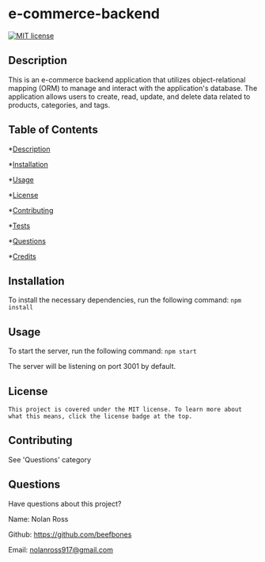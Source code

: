 # e-commerce-backend

  [![MIT license](https://img.shields.io/badge/License-MIT-blue.svg)](https://lbesson.mit-license.org/)

  ## Description
  This is an e-commerce backend application that utilizes object-relational mapping (ORM) to manage and interact with the application's database. The application allows users to create, read, update, and delete data related to products, categories, and tags.

  ## Table of Contents

  *[Description](#description)

  *[Installation](#installation)

  *[Usage](#usage)

  *[License](#license)

  *[Contributing](#contributing)

  *[Tests](#tests)

  *[Questions](#questions)

  *[Credits](credits)

  ## Installation
  To install the necessary dependencies, run the following command:
  `npm install`

  ## Usage
  To start the server, run the following command:
  `npm start`

  The server will be listening on port 3001 by default.

  ## License
    This project is covered under the MIT license. To learn more about what this means, click the license badge at the top.

  ## Contributing
  See 'Questions' category

  ## Questions
  Have questions about this project?

  Name: Nolan Ross

  Github: https://github.com/beefbones

  Email: nolanross917@gmail.com